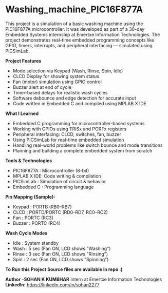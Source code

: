 # Washing_machine_PIC16F877A

This project is a simulation of a basic washing machine using the PIC16F877A microcontroller.
It was developed as part of a 30-day Embedded Systems internship at Emertxe Information Technologies.
The project demonstrates real-time embedded programming concepts like GPIO, timers, interrupts, and peripheral interfacing — simulated using PICSimLab.

**Project Features**

- Mode selection via Keypad (Wash, Rinse, Spin, Idle)
- CLCD Display for showing system status
- Fan (motor) simulation using GPIO control
- Buzzer alert at end of cycle
- Timer-based delays for realistic wash cycles
- Software debounce and edge detection for accurate input
- Code written in Embedded C and compiled using MPLAB X IDE

**What I Learned**

- Embedded C programming for microcontroller-based systems
- Working with GPIOs using TRISx and PORTx registers
- Peripheral interfacing: CLCD, switches, fan, buzzer
- Using PICSimLab for real-time embedded simulation
- Handling real-world problems like switch bounce and mode transitions
- Planning and building a complete embedded system from scratch

**Tools & Technologies**

- PIC16F877A : Microcontroller (8-bit)
- MPLAB X IDE: Code writing & compilation
- PICSimLab  : Simulation of circuit & behavior
- Embedded C : Programming language

**Pin Mapping (Sample):**
- Keypad    : PORTB (RB0–RB7)
- CLCD      : PORTD/PORTC (RD0–RD7, RC0–RC2)
- Fan       : PORTC (RC3)
- Buzzer    : PORTC (RC4)

**Wash Cycle Modes**

- Idle   : System standby
- Wash   : 5 sec (Fan ON, LCD shows "Washing")
- Rinse  : 3 sec (Fan ON, LCD shows "Rinsing")
- Spin   : 2 sec (Fan ON, LCD shows "Spinning")

**To Run this Project Source files are available in repo :)**

**Author**
-**SOHAN K KUMBHAR**
Intern at Emertxe Information Technologies
**LinkedIn:** https://linkedin.com/in/sohan2277

